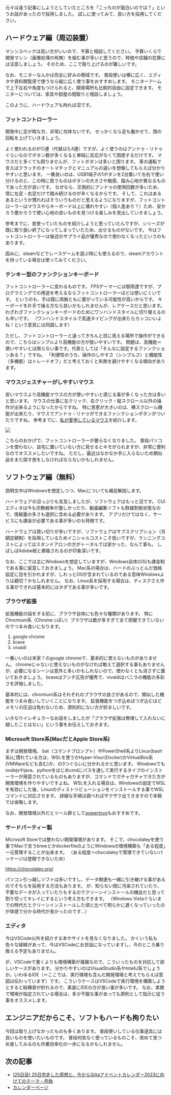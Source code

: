 元々は違う記事にしようとしていたところを「こっちのが面白いのでは？」というお話があったので採用しました。
試しに使ってみて、良い方を採用してください。

## ハードウェア編（周辺装置）
マシンスペックは高い方がいいので、予算と相談してください。
予算いくらで開発マシン（画像処理の有無）を組む事が多いと思うので、時価や店舗の在庫には注意しましょう。
そのため、ここで取り上げるのが難しいです。

なお、モニターなんかは完全に好みの領域です。
普段使いは横に広く、エディタや資料閲覧用で使うなら縦に広く使う事をおすすめします。
モニターアームで上下左右や角度もつけられると、開発場所も比較的自由に設定できます。
モニターについては、家具や部屋の間取りと相談しましょう。

このように、ハードウェアも拘れば沼です。

### フットコントローラー
開発中に足が暇な方、非常に勿体ないです。
せっかくなら足も働かせて、頭の回転を上げていきましょう。

よく使われるのが○連（代替は3,4連）ですが、よく使うのはアンドゥ・リドゥぐらいなのでボタン数が多くなると単純に反応がなくて困惑するだけです。
マウスだと多くても困りませんが、フットボタンは多いと困ります。
車の運転で言えばクラッチのオートマチックとマニュアルの違いを想像してもらえば分かりやすいと思います。
一番良いのは、USB1端子の1ボタンを2台置いて左右で使い分けるのと、この時に買うものはボタンの大きさや触感、踏み心地が異なるものであった方が良いです。
なぜなら、圧倒的にアンドゥの使用回数が多いため、常に左足・右足だけで踏み続けるのが辛くなるからです。
そして、これはあるあるというか慣れればそういうものだと思えるようになりますが、フットコントローラーはマウスやらキーボード以上に壊れやすい（個人差あり？）ため、安かろう悪かろうで使い心地の良いものを見つける楽しみを見出していきましょう。

参考までに、昔使っていたものを紹介しようと思っていたんですが、シリーズが既に取り扱い終了になってしまっていたため、出せるものがないです。
今はフットコントローラーは後述のサプライ品が優秀なので使わなくなったというのもあります。

因みに、steamなどでレースゲームを遊ぶ時にも使えるので、steamアカウントを持っている場合は使ってみてください。

### テンキー型のファンクションキーボード
フットコントローラーに変わるものです。
FPSゲーマーには御用達ですが、プログラミングでの用途を考えるならフットコントローラーほどは使いにくいです。
というのも、手は既に両腕ともに塞がっている可能性が高いからです。
キーボードを片手で操る方なら良いかもしれませんが、レアケースだと思います。
わざわざファンクションキーボードのためにワンハンドスタイルに切り替えるのも辛いです。
（ワンハンドスタイルで高速タイピングが出来たらカッコいいよね！という意見には同調します）

ただし、フットコントローラーと違ってきちんと目に見える場所で操作ができるので、こちらはシンプルより高機能の方が扱いやすいです。
問題は、高機能＝使いやすいとは限らない事です。代表としては「そんなに設定するファンクションある？」ですね。
「利便性のうち、操作のしやすさ（シンプルさ）と機能性（多機能）はトレードオフ」だと考えておくと失敗を避けやすくなる傾向があります。

### マウスジェスチャーがしやすいマウス
安いマウスより高機能マウスの方が使いやすいと感じる事が多くなった方は多いと思います。
マウスの仕事に左クリック、右クリック・縦スクロール以外の操作が出来るようになったからですね。
特に恩恵が大きいのは、横スクロール機能が出来たり、マウスでアンドゥ・リドゥができるファンクションボタンがついたりですね。
参考までに、[私が愛用しているマウス](https://amzn.to/3WWQEpR)を紹介します。

<a href="https://www.amazon.co.jp/%E3%82%B5%E3%83%B3%E3%83%AF%E3%82%B5%E3%83%97%E3%83%A9%E3%82%A4-%E3%83%AF%E3%82%A4%E3%83%A4%E3%83%AC%E3%82%B9%E3%82%A8%E3%83%AB%E3%82%B4%E3%83%8E%E3%83%9F%E3%82%AF%E3%82%B9%E3%83%9E%E3%82%A6%E3%82%B9-%E8%85%B1%E9%9E%98%E7%82%8E%E9%98%B2%E6%AD%A2-%E3%83%AC%E3%83%BC%E3%82%B6%E3%83%BC-MA-ERGW6/dp/B009OV7ZU4?th=1&linkCode=li3&tag=anets-22&linkId=7bb779f5d6dd3afb96c4e89fd6544efe&language=ja_JP&ref_=as_li_ss_il" target="_blank"><img border="0" src="//ws-fe.amazon-adsystem.com/widgets/q?_encoding=UTF8&ASIN=B009OV7ZU4&Format=_SL250_&ID=AsinImage&MarketPlace=JP&ServiceVersion=20070822&WS=1&tag=anets-22&language=ja_JP" ></a><img src="https://ir-jp.amazon-adsystem.com/e/ir?t=anets-22&language=ja_JP&l=li3&o=9&a=B009OV7ZU4" width="1" height="1" border="0" alt="" style="border:none !important; margin:0px !important;" />

こちらのおかげで、フットコントローラーが要らなくなりました。
普段パソコンを使わない、自宅に置いていない方に見せるとキモがられますが、非常に便利なのでオススメしたいですね。
ただし、最近はなかなか手に入らないため類似品をまた探す旅をしなければならないかもしれません。

## ソフトウェア編（無料）
説明文中はWindowsを想定しつつ、Macについても補足解説します。

ハードウェアの沼っぷりも言及しましたが、ソフトウェアはもっと沼です。
CUIエディタは今も宗教戦争が激しかったり、動画編集ソフトも群雄割拠状態なので、情報量の多さも選択に含める必要があります。
アプリだけではなく、サービスにも課金が必要である事が多いのも特徴です。

ハードウェアは買い切りが多いですが、ソフトウェアはサブスクリプション（月額定額制）を採用しているためイニシャルコストこそ低いですが、ランニングコストによってはスタンドアロンの方がトータルでは安かった、なんて事も。
しばしばAdobe税と揶揄されるのが印象深いです。

なお、ここでは主にWindowsを想定していますが、Windows自体(OS)も課金制である事に留意しておきましょう。
Mac系の場合は、ハードのぶっとんだ価格設定に目を引かれますが、しれっとOSが含まれているのである意味Windowsよりは親切？かもしれません。
なお、Linux系を採用する場合は、ディスクさえ作る事ができれば基本的にはタダである事が多いです。

### ブラウザ拡張
拡張機能の話をする前に、ブラウザ自体にも色々な種類があります。
特にChromium系（Chromeっぽい）ブラウザは数が多すぎて全て把握できていないのでつまみ食いになります。

1. google chrome
1. brave
1. vivaldi

一番いいのは本家？のgoogle chromeで、基本的に使えないものがありません。
chromeじゃないと使えないものがなければ敢えて選択する事もありませんが、必要になるシーンは意外と多いかもしれないので、使わなくとも消さずに置いておきましょう。
braveはアンチ広告が優秀で、vivaldiはバニラの機能の多彩さを評価しました。

基本的には、chromium系はそれぞれのブラウザの良さがあるので、類似した機能をつまみ食いしていくことになります。
拡張機能をつぎ込めばつぎ込むほどメモリの圧迫は免れないため、原則的にない方が好ましいです。

いきなりイレギュラーなお話をしましたが「ブラウザ拡張は無理して入れないに越したことはない」という事をお伝えしておきます。

### Microsoft Store系(MacだとApple Store系)
まずは開発環境。
bat（コマンドプロンプト）やPowerShell系よりLinux(bash系)に慣れている方は、WSLを使うかHyper-Visor(Docker)かVirtualBox系(VMWareなども含む)か、の3つぐらいに分かれるかと思います。
Windowsでもnodejsやjava、pythonをはじめcmdにパスを通して実行するタイプのインストーラーが用意されているものもありますが、コマンドでガチャガチャできた方が開発環境を作りやすいですよね。
WSLを入れる場合は、Windowsの設定でWSLを有効にした後、Linuxのディストリビューションをインストールする事でWSLコマンドに対応させます。
詳細な手順は調べればザクザク出てきますので本稿では省略します。

なお、開発環境以外だとツール群として[powertoys](https://apps.microsoft.com/store/detail/XP89DCGQ3K6VLD)もおすすめです。

### サードパーティー製
Microsoft Storeでは整わない開発環境があります。
そこで、chocolateyを使う事でMacで言うbrewとかdockerfileのようにWindowsの環境構築も「ある程度」一元管理することが出来ます。
（ある程度＝chocolateyで管理できていないパッケージは登録できないため）

https://chocolatey.org/

パソコン引っ越しソフトは多いですし、データ関連も一緒に引き継げる事があるのでそちらを採用する方法もあります。
が、知らない間に汚染されていたり、不要なデータが入っていたりもするのでクリーンインストールの機会だと思って割り切ってキレイにするという考え方もできます。
（Windows Vistaぐらいまでの時代だとクリーンインストールした頃と比べて明らかに遅くなっていったのが体感で分かる時代が長かったのです…）

### エディタ
今はVSCode以外を紹介する本やサイトを見なくなりました。
かくいう私も色々な経緯があって、今はVSCodeにお世話になっていますし、今のところ乗り換える予定もありません。

が、VSCodeで書くよりも環境構築が複雑なので、こういったものを対応して欲しいケースがあります。
分かりやすいのはVisualStudio系やIntellJ系でしょうか。いわゆるIDE（＝ここでは、実行環境も含んだ開発環境と考えてもらえば意図は伝わっています）です。
こういうケースはVSCodeで実行環境を構築しようとすると結構骨が折れるので、素直にIDEの方が良い事が多いです。
なお、実務で環境が指定されている場合は、多少不服な事があっても原則として指示に従う事をオススメします。

## エンジニアだからこそ、ソフトもハードも拘りたい
今回は取り上げなかったものも多くあります。
普段使いしている仕事道具には良いものを使いたいものです。
普段何気なく使っているものこそ、改めて見つめ直してみるのも作業効率化の一歩になるかもしれません。

## 次の記事
- [(25日目) 25日完走した感想と、今からQiitaアドベントカレンダー2023に向けてのテーマ・抱負](https://qiita.com/nomurasan/items/7974edd43c24fae38d9f)
- [カレンダーページ](https://qiita.com/advent-calendar/2022/oreno_nomurasan2022)
